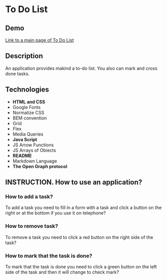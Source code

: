 # To Do List

## Demo
[Link to a main page of To Do List](https://sofyahreksoftware.github.io/to-do-list/)

## Description
An application provides makind a to-do list. You also can mark and cross done tasks.

## Technologies
- **HTML and CSS**
- Google Fonts
- Normalize CSS
- BEM convention
- Grid
- Flex
- Media Queries
- **Java Script**
- JS Arrow Functions
- JS Arrays of Obiects
- **README**
- Markdown Language
- **The Open Graph protocol** 

## INSTRUCTION. How to use an application?

### How to add a task?
To add a task you need to fill in a form with a task and click a button on the right or at the bottom if you use it on telephone?

### How to remove task?
To remove a task you need to click a red button on the right side of the task?

### How to mark that the task is done?
To mark that the task is done you need to click a green button on the left side of the task and then it will change to check mark?
